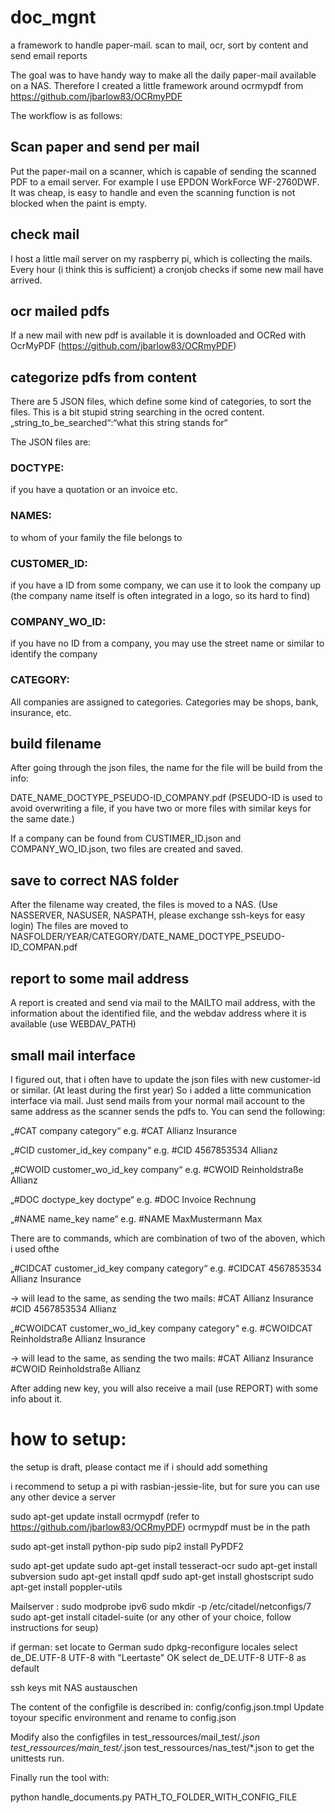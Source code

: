 # doc_mgnt
a framework to handle paper-mail. scan to mail, ocr, sort by content and send email reports

The goal was to have handy way to make all the daily paper-mail available on a NAS.
Therefore I created a little framework around ocrmypdf from https://github.com/jbarlow83/OCRmyPDF

The workflow is as follows:

## Scan paper and send per mail
Put the paper-mail on a scanner, which is capable of sending the scanned PDF to a email server. For example I use EPDON WorkForce WF-2760DWF. It was cheap, is easy to handle and even the scanning function is not blocked when the paint is empty.

## check mail
I host a little mail server on my raspberry pi, which is collecting the mails. Every hour (i think this is sufficient) a cronjob checks if some new mail have arrived. 

## ocr mailed pdfs
If a new mail with new pdf is available it is downloaded and OCRed with OcrMyPDF (https://github.com/jbarlow83/OCRmyPDF)

## categorize pdfs from content
There are 5 JSON files, which define some kind of categories, to sort the files. This is a bit stupid string searching in the ocred content. „string_to_be_searched“:“what this string stands for“


The JSON files are:

### DOCTYPE: 
if you have a quotation or an invoice etc.
### NAMES: 
to whom of your family the file belongs to
### CUSTOMER_ID: 
if you have a ID from some company, we can use it to look the company up (the company name itself is often integrated in a logo, so its hard to find)
### COMPANY_WO_ID: 
if you have no ID from a company, you may use the street name or similar to identify the company
### CATEGORY: 
All companies are assigned to categories. Categories may be shops, bank, insurance, etc.

## build filename 
After going through the json files, the name for the file will be build from the info:

DATE_NAME_DOCTYPE_PSEUDO-ID_COMPANY.pdf
(PSEUDO-ID is used to avoid overwriting a file, if you have two or more files with similar keys for the same date.)

If a company can be found from CUSTIMER_ID.json and COMPANY_WO_ID.json, two files are created and saved. 

## save to correct NAS folder
After the filename way created, the files is moved to a NAS. (Use NASSERVER, NASUSER, NASPATH, please exchange ssh-keys for easy login)
The files are moved to NASFOLDER/YEAR/CATEGORY/DATE_NAME_DOCTYPE_PSEUDO-ID_COMPAN.pdf

## report to some mail address
A report is created and send via mail to the MAILTO mail address, with the information about the identified file, and the webdav address where it is available (use WEBDAV_PATH)

## small mail interface
I figured out, that i often have to update the json files with new customer-id or similar. (At least during the first year)
So i added a litte communication interface via mail. Just send mails from your normal mail account to the same address as the scanner sends the pdfs to. You can send the following:

„#CAT company category“
e.g. #CAT Allianz Insurance

„#CID customer_id_key company“
e.g. #CID 4567853534 Allianz
          
„#CWOID customer_wo_id_key company“
e.g. #CWOID Reinholdstraße Allianz

„#DOC doctype_key doctype“
e.g. #DOC Invoice Rechnung

„#NAME name_key name“
e.g. #NAME MaxMustermann Max

There are to commands, which are combination of two of the aboven, which i used ofthe

„#CIDCAT customer_id_key company category“
e.g. #CIDCAT 4567853534 Allianz Insurance

→ will lead to the same, as sending the two mails:
	#CAT Allianz Insurance
	#CID 4567853534 Allianz

      
„#CWOIDCAT customer_wo_id_key company category“
e.g. #CWOIDCAT Reinholdstraße Allianz Insurance

→ will lead to the same, as sending the two mails:
	#CAT Allianz Insurance
	#CWOID Reinholdstraße Allianz

After adding new key, you will also receive a mail (use REPORT) with some info about it.


# how to setup:
the setup is draft, please contact me if i should add something

i recommend to setup a pi with rasbian-jessie-lite, but for sure you can use any other device a server

sudo apt-get update
install ocrmypdf (refer to https://github.com/jbarlow83/OCRmyPDF)
ocrmypdf must be in the path
 
sudo apt-get install python-pip 
sudo pip2 install PyPDF2

sudo apt-get update
sudo apt-get install tesseract-ocr
sudo apt-get install subversion
sudo apt-get install qpdf
sudo apt-get install ghostscript
sudo apt-get install poppler-utils

Mailserver :
sudo modprobe ipv6
sudo mkdir -p /etc/citadel/netconfigs/7
sudo apt-get install citadel-suite  (or any other of your choice, follow instructions for seup)

if german:
set locate to German
sudo dpkg-reconfigure locales
select de_DE.UTF-8 UTF-8 with "Leertaste"
OK
select de_DE.UTF-8 UTF-8 as default

ssh keys mit NAS austauschen



The content of the configfile is described in:
	config/config.json.tmpl
Update toyour specific environment and rename to config.json

Modify also the configfiles in 
	test_ressources/mail_test/*.json
	test_ressources/main_test/*.json
	test_ressources/nas_test/*.json
to get the unittests run.

Finally run the tool with:

python handle_documents.py PATH_TO_FOLDER_WITH_CONFIG_FILE

	





